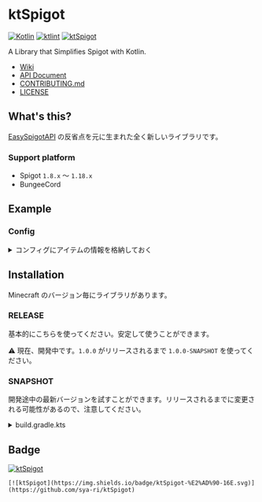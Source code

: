 # ktSpigot
[![Kotlin](https://img.shields.io/badge/kotlin-1.7.0-blue.svg?logo=kotlin)](http://kotlinlang.org)
[![ktlint](https://img.shields.io/badge/code%20style-%E2%9D%A4-FF4081.svg)](https://ktlint.github.io/)
[![ktSpigot](https://img.shields.io/badge/ktSpigot-%E2%AD%90-16E.svg)](https://github.com/sya-ri/ktSpigot)

A Library that Simplifies Spigot with Kotlin.

- [Wiki](https://ktspigot.s7a.dev)
- [API Document](https://gh.s7a.dev/ktSpigot)
- [CONTRIBUTING.md](CONTRIBUTING.md)
- [LICENSE](LICENSE)

## What's this?

[EasySpigotAPI](https://github.com/sya-ri/EasySpigotAPI) の反省点を元に生まれた全く新しいライブラリです。

### Support platform

- Spigot `1.8.x` 〜 `1.18.x`
- BungeeCord

## Example

### Config

<details>
<summary>コンフィグにアイテムの情報を格納しておく</summary>

<!-- CODE-SNIPPET BEGIN ItemConfig -->
```kotlin
/**
 * プラグインのメインクラス
 */
class Main : JavaPlugin() {
    companion object {
        lateinit var itemConfig: ItemConfig
    }

    override fun onEnable() {
        // プラグイン起動時にコンフィグを読み込む
        itemConfig = ItemConfig(this).apply(ItemConfig::load)
    }
}

/**
 * コンフィグ
 */
class ItemConfig(private val plugin: JavaPlugin) : KtConfig(plugin, "item.yml") {
    /**
     * コンフィグからマテリアルを取得する。
     * 設定されていなければランダムなマテリアルを使う。
     * デフォルト値は初回読み込み時にファイルへ書き込まれる。
     */
    private val type = materialValue("material").default { Material.values().random() }

    /**
     * コンフィグから整数値を取得する。
     * 設定されていなければ 1 を使う。
     * 数字以外が設定されていてもデフォルト値を使う。
     */
    private val amount = intValue("amount").default(1).force()

    /**
     * コンフィグから文字列を取得する。
     * 設定されていなければ null を使う。
     */
    private val displayName = stringValue("display").nullable()

    /**
     * コンフィグから文字列リストを取得する。
     * 設定されていなければ空になる。
     */
    private val lore = stringValue("lore").list().orEmpty().force()

    /**
     * アイテムとして取得する。
     * [type] にマテリアル以外の値が設定されていると null になる。
     */
    val itemStack: ItemStack?
        get() = type.getValue()?.let { material ->
            ItemStack(material, amount.getValue()).apply {
                itemMeta = itemMeta?.also { meta ->
                    meta.setDisplayName(displayName.getValue())
                    meta.lore = lore.getValue()
                }
            }
        }

    override fun load() {
        super.load()
        // 不正な値があったらログを流す
        checkValues().printErrors(plugin.logger)
    }
}
```
<!-- CODE-SNIPPET END ItemConfig -->

</details>

## Installation

Minecraft のバージョン毎にライブラリがあります。

### RELEASE

基本的にこちらを使ってください。安定して使うことができます。

:warning: 現在、開発中です。`1.0.0` がリリースされるまで `1.0.0-SNAPSHOT` を使ってください。

### SNAPSHOT

開発途中の最新バージョンを試すことができます。リリースされるまでに変更される可能性があるので、注意してください。

<details>
<summary>build.gradle.kts</summary>

```kotlin
repositories {
    maven(url = "https://s01.oss.sonatype.org/content/repositories/snapshots/")
}

dependencies {
    // BungeeCord
    implementation("dev.s7a:ktSpigot-bungee:1.0.0-SNAPSHOT")

    // Spigot 1.8.x
    implementation("dev.s7a:ktSpigot-v1_8:1.0.0-SNAPSHOT")

    // Spigot 1.9.x
    implementation("dev.s7a:ktSpigot-v1_9:1.0.0-SNAPSHOT")

    // Spigot 1.10.x
    implementation("dev.s7a:ktSpigot-v1_10:1.0.0-SNAPSHOT")

    // Spigot 1.11.x
    implementation("dev.s7a:ktSpigot-v1_11:1.0.0-SNAPSHOT")

    // Spigot 1.12.x
    implementation("dev.s7a:ktSpigot-v1_12:1.0.0-SNAPSHOT")

    // Spigot 1.13.x
    implementation("dev.s7a:ktSpigot-v1_13:1.0.0-SNAPSHOT")

    // Spigot 1.14.x
    implementation("dev.s7a:ktSpigot-v1_14:1.0.0-SNAPSHOT")

    // Spigot 1.15.x
    implementation("dev.s7a:ktSpigot-v1_15:1.0.0-SNAPSHOT")

    // Spigot 1.16.x
    implementation("dev.s7a:ktSpigot-v1_16:1.0.0-SNAPSHOT")

    // Spigot 1.17.x
    implementation("dev.s7a:ktSpigot-v1_17:1.0.0-SNAPSHOT")

    // Spigot 1.18.x
    implementation("dev.s7a:ktSpigot-v1_18:1.0.0-SNAPSHOT")
}
```

</details>

## Badge

[![ktSpigot](https://img.shields.io/badge/ktSpigot-%E2%AD%90-16E.svg)](https://github.com/sya-ri/ktSpigot)

```
[![ktSpigot](https://img.shields.io/badge/ktSpigot-%E2%AD%90-16E.svg)](https://github.com/sya-ri/ktSpigot)
```
